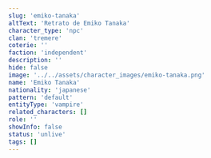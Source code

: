 ```yaml
---
slug: 'emiko-tanaka'
altText: 'Retrato de Emiko Tanaka'
character_type: 'npc'
clan: 'tremere'
coterie: ''
faction: 'independent'
description: ''
hide: false
image: '../../assets/character_images/emiko-tanaka.png'
name: 'Emiko Tanaka'
nationality: 'japanese'
pattern: 'default'
entityType: 'vampire'
related_characters: []
role: ''
showInfo: false
status: 'unlive'
tags: []
---
```

